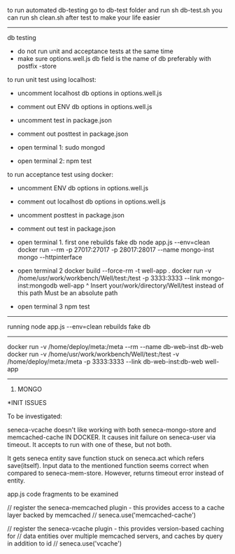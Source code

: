 to run automated db-testing go to db-test folder and run
  sh db-test.sh
you can run
  sh clean.sh
after test to make your life easier

--------------

db testing
- do not run unit and acceptance tests at the same time
- make sure options.well.js db field is the name of db
  preferably with postfix -store

to run unit test using localhost:
- uncomment localhost db options in options.well.js
- comment out ENV db options in options.well.js
- uncomment test in package.json
- comment out posttest in package.json

- open terminal 1:
  sudo mongod

- open terminal 2:
  npm test

to run acceptance test using docker:
- uncomment ENV db options in options.well.js
- comment out localhost db options in options.well.js
- uncomment posttest in package.json
- comment out test in package.json

- open terminal 1. first one rebuilds fake db
  node app.js --env=clean
  docker run --rm -p 27017:27017 -p 28017:28017 --name mongo-inst mongo --httpinterface

- open terminal 2
  docker build --force-rm -t well-app .
  docker run -v /home/usr/work/workbench/Well/test:/test -p 3333:3333 --link mongo-inst:mongodb well-app
                          ^
             Insert your/work/directory/Well/test
             instead of this path
             Must be an absolute path

- open terminal 3
  npm test

--------------

running
node app.js --env=clean
rebuilds fake db

--------------

docker run -v /home/deploy/meta:/meta --rm --name db-web-inst db-web
docker run -v /home/usr/work/workbench/Well/test:/test -v /home/deploy/meta:/meta -p 3333:3333 --link db-web-inst:db-web well-app

--------------

1) MONGO

*INIT ISSUES

To be investigated:

seneca-vcache doesn't like working with both seneca-mongo-store and memcached-cache IN DOCKER.
It causes init failure on seneca-user via timeout.
It accepts to run with one of these, but not both.

It gets seneca entity save function stuck on seneca.act which refers save(itself).
Input data to the mentioned function seems correct when compared to seneca-mem-store.
However, returns timeout error instead of entity.

app.js code fragments to be examined

  // register the seneca-memcached plugin - this provides access to a cache layer backed by memcached
  // seneca.use('memcached-cache')

  // register the seneca-vcache plugin - this provides version-based caching for 
  // data entities over multiple memcached servers, and caches by query in addition to id
  // seneca.use('vcache')